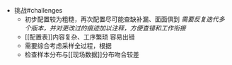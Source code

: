 - 挑战#challenges
	- 初步配置较为粗糙，再次配置尽可能查缺补漏、面面俱到
	  *需要反复迭代多个版本，并对更改过的痕迹加以注释，方便查错和工作衔接*
	- [[配置表]]内容复杂、工序繁琐
	  容易出错
	- 需要综合考虑采样全过程，根据
	- 检查样本分布与[[现场数据]]分布吻合较差
